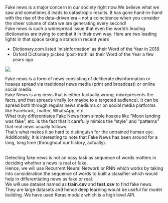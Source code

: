 Fake news is a major concern in our society right now.We believe what we saw and sometimes it leads to catastropic results. 
It has gone hand-in-hand with the rise of the data-driven era – not a coincidence when you consider the sheer volume of data we are generating every second!<br>
Fake news is such a widespread issue that even the world’s leading dictionaries are trying to combat it in their own way. Here are two leading lights in that space taking a stance in recent years<br>
<ul>
     <li> Dictionary.com listed ‘misinformation’ as their Word of the Year in 2018. </li>
     <li> Oxford Dictionary picked ‘post-truth’ as their Word of the Year a few years ago </li>
</ul>
<img src =  'https://miro.medium.com/max/960/1*5awP7XekQwP9o9vlMsyH3w.png'>

Fake news is a form of news consisting of deliberate disinformation or hoaxes spread via traditional news media (print and broadcast) or online social media.<br>
Fake News is any news that is either factually wrong, misrepresents the facts, and that spreads virally (or maybe to a targeted audience). 
It can be spread both through regular news mediums or on social media platforms like Facebook, Twitter, WhatsApp, etc.<br>
What truly differentiates Fake News from simple hoaxes like “Moon landing was fake”, etc. is the fact that it carefully mimics the “style” and “patterns” that real news usually follows. <br>
That’s what makes it so hard to distinguish for the untrained human eye.<br>
Additionally, it is interesting to note that Fake News has been around for a long, long time (throughout our history, actually).<br><br>

Detecting fake news is not an easy task as sequence of words matters in deciding whether a news is real or fake. <br>
Hence, we will use Recurrent Neural Network or RNN which works by taking into consideration the sequence of words to built a classifier which would help in differentiating news as fake or real.<br>
We will use dataset named as <b>train.csv</b> and <b>test.csv</b> to find fake news. <br>
They are large datasets and hence deep learning would be useful for model building. We have used Keras module which is a high level API.<br>
